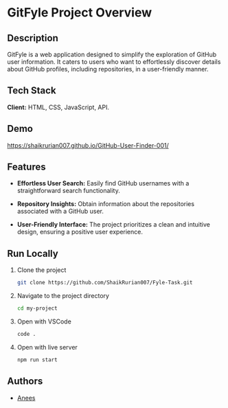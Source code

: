 # GitFyle Project Overview

## Description

GitFyle is a web application designed to simplify the exploration of GitHub user information. It caters to users who want to effortlessly discover details about GitHub profiles, including repositories, in a user-friendly manner.

## Tech Stack

**Client:** HTML, CSS, JavaScript, API.

## Demo

https://shaikrurian007.github.io/GitHub-User-Finder-001/

## Features

- **Effortless User Search:** Easily find GitHub usernames with a straightforward search functionality.
  
- **Repository Insights:** Obtain information about the repositories associated with a GitHub user.

- **User-Friendly Interface:** The project prioritizes a clean and intuitive design, ensuring a positive user experience.

## Run Locally

1. Clone the project

    ```bash
    git clone https://github.com/ShaikRurian007/Fyle-Task.git
    ```

2. Navigate to the project directory

    ```bash
    cd my-project
    ```

3. Open with VSCode

    ```bash
    code .
    ```

4. Open with live server

    ```bash
    npm run start
    ```

## Authors

- [Anees](https://www.github.com/shaikrurian007)
